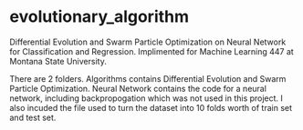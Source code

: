 # evolutionary_algorithm
Differential Evolution and Swarm Particle Optimization on Neural Network for Classification and Regression. Implimented for Machine Learning 447 at Montana State University.

There are 2 folders. Algorithms contains Differential Evolution and Swarm Particle Optimization. Neural Network contains the code for a neural network, including backpropogation which was not used in this project. I also incuded the file used to turn the dataset into 10 folds worth of train set and test set.
